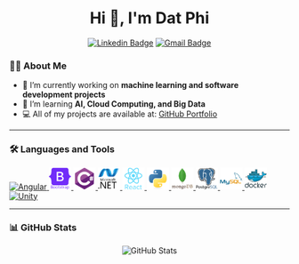 <h1 align="center">Hi 👋, I'm Dat Phi</h1>
<div align="center">

[![Linkedin Badge](https://img.shields.io/badge/-phiquangdat-blue?style=flat&logo=Linkedin&logoColor=white&link=https://www.linkedin.com/in/phiquangdat/)](https://www.linkedin.com/in/phiquangdat/) 
[![Gmail Badge](https://img.shields.io/badge/-datqphi-c14438?style=flat&logo=Gmail&logoColor=white&link=mailto:datqphi@gmail.com)](mailto:datqphi@gmail.com)

</div>

<!--<p align="center" width="20px" height="20px" style="
  border-radius: 10px;">
  <img src="https://github.com/user-attachments/assets/b8e5d8e9-4de8-471c-90cb-f3f5f14bd4ac" width="200" style="border-radius: 50%;">
</p> -->

### 👨‍💻 About Me
- 🔭 I’m currently working on **machine learning and software development projects**  
- 🌱 I’m learning **AI, Cloud Computing, and Big Data** 
- 💻 All of my projects are available at: [GitHub Portfolio](https://github.com/phiquangdat/side-projects)

---
### 🛠️ Languages and Tools
<p align="left">
  <a href="https://angular.io" target="_blank" rel="noreferrer"> 
    <img src="https://angular.io/assets/images/logos/angular/angular.svg" alt="Angular" width="40" height="40"/>
  </a>  
  <a href="https://getbootstrap.com" target="_blank" rel="noreferrer">
    <img src="https://raw.githubusercontent.com/devicons/devicon/master/icons/bootstrap/bootstrap-plain-wordmark.svg" alt="Bootstrap" width="40" height="40"/>
  </a>
  <a href="https://www.w3schools.com/cs/" target="_blank" rel="noreferrer">
    <img src="https://raw.githubusercontent.com/devicons/devicon/master/icons/csharp/csharp-original.svg" alt="C#" width="40" height="40"/>
  </a>
  <a href="https://dotnet.microsoft.com/" target="_blank" rel="noreferrer">
    <img src="https://raw.githubusercontent.com/devicons/devicon/master/icons/dot-net/dot-net-original-wordmark.svg" alt=".NET" width="40" height="40"/>
  </a>
  <a href="https://reactjs.org/" target="_blank" rel="noreferrer">
    <img src="https://raw.githubusercontent.com/devicons/devicon/master/icons/react/react-original-wordmark.svg" alt="React" width="40" height="40"/>
  </a>
  <a href="https://www.python.org" target="_blank" rel="noreferrer">
    <img src="https://raw.githubusercontent.com/devicons/devicon/master/icons/python/python-original.svg" alt="Python" width="40" height="40"/>
  </a>
  <a href="https://www.mongodb.com/" target="_blank" rel="noreferrer">
    <img src="https://raw.githubusercontent.com/devicons/devicon/master/icons/mongodb/mongodb-original-wordmark.svg" alt="MongoDB" width="40" height="40"/>
  </a>
  <a href="https://www.postgresql.org" target="_blank" rel="noreferrer">
    <img src="https://raw.githubusercontent.com/devicons/devicon/master/icons/postgresql/postgresql-original-wordmark.svg" alt="PostgreSQL" width="40" height="40"/>
  </a>
  <a href="https://www.mysql.com/" target="_blank" rel="noreferrer">
    <img src="https://raw.githubusercontent.com/devicons/devicon/master/icons/mysql/mysql-original-wordmark.svg" alt="MySQL" width="40" height="40"/>
  </a>
  <a href="https://www.docker.com/" target="_blank" rel="noreferrer">
    <img src="https://raw.githubusercontent.com/devicons/devicon/master/icons/docker/docker-original-wordmark.svg" alt="Docker" width="40" height="40"/>
  </a>
  <a href="https://unity.com/" target="_blank" rel="noreferrer">
    <img src="https://www.vectorlogo.zone/logos/unity3d/unity3d-icon.svg" alt="Unity" width="40" height="40"/>
  </a>
</p>

---

### 📊 GitHub Stats
<p align="center">
  <!--
  <a href="https://github.com/ryo-ma/github-profile-trophy"><img src="https://github-profile-trophy.vercel.app/?username=phiquangdat&theme=onedark" alt="Trophy"></a>
  <img src="https://github-readme-stats.vercel.app/api?username=phiquangdat&show_icons=true&title_color=fff&icon_color=79ff97&text_color=9f9f9f&bg_color=151515" alt="GitHub Stats">
  -->
  <img src="https://github-readme-stats.vercel.app/api/top-langs?username=phiquangdat&show_icons=true&locale=en&layout=compact" alt="GitHub Stats" style="max-width: 45%; height: auto;">
</p>

<!--
### LeetCode Stats
<div align="center">
 <img src="https://leetcard.jacoblin.cool/datphi?animation=false">
</div>
-->

